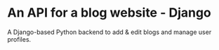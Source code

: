 # An API for a blog website - Django

A Django-based Python backend to add & edit blogs and manage user profiles.  
